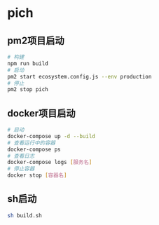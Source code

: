# pich

## pm2项目启动

```bash
# 构建
npm run build
# 启动
pm2 start ecosystem.config.js --env production
# 停止
pm2 stop pich
```

## docker项目启动

```bash
# 启动
docker-compose up -d --build
# 查看运行中的容器
docker-compose ps
# 查看日志
docker-compose logs [服务名]
# 停止容器
docker stop [容器名]
```

## sh启动

```bash
sh build.sh
```
